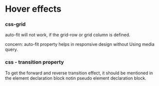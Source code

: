 # Hover effects

### css-grid

auto-fit will not work, if the grid-row or grid column is defined.

concern: auto-fit property helps in responsive design without 
Using media query.

### css - transition property 

To get the forward and reverse transition effect, 
it should be mentioned in the element declaration block 
notin pseudo element declaration block.

### 
